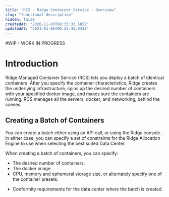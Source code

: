 ```yaml
---
title: "RCS - Ridge Container Service - Overview"
slug: "functional-description"
hidden: false
createdAt: "2020-11-03T08:35:33.585Z"
updatedAt: "2021-01-06T09:25:41.943Z"
---
```

#WIP - WORK IN PROGRESS
# Introduction
Ridge Managed Container Service (RCS) lets you deploy a batch of identical containers. 
After you specify the container characteristics, Ridge creates the underlying infrastructure, spins up the desired number of containers with your specified docker image, and makes sure the containers are running. RCS manages all the servers, docker, and networking, behind the scenes.

## Creating a Batch of Containers
You can create a batch either using an API call, or using the Ridge console . In either case, you can specify a set of constraints for the Ridge Allocation Engine to use when selecting the best suited Data Center.

When creating a batch of containers, you can specify:
- The desired number of containers.
- The docker image.
- CPU, memory and ephemeral storage size, or alternately specify one of the container presets.
<!--* Features such as CPU clock rate.-->
- Conformity requirements for the data center where the batch is created.